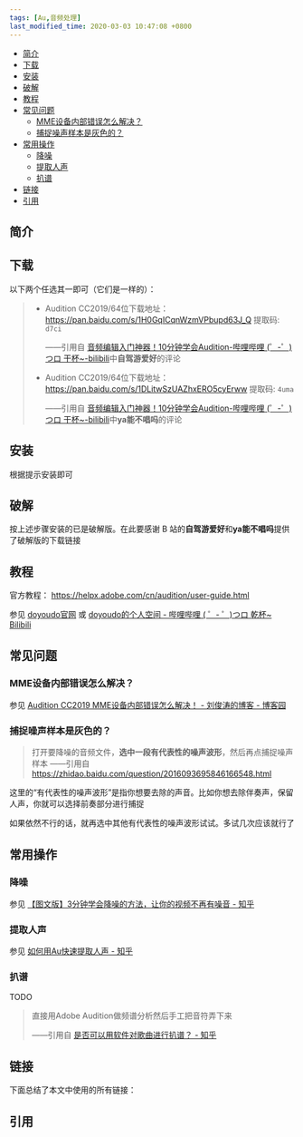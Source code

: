 ```yaml
---
tags: [Au,音频处理]
last_modified_time: 2020-03-03 10:47:08 +0800
---
```




<p id="markdown-toc"></p>
<!-- vim-markdown-toc GFM -->

* [简介](#简介)
* [下载](#下载)
* [安装](#安装)
* [破解](#破解)
* [教程](#教程)
* [常见问题](#常见问题)
  * [MME设备内部错误怎么解决？](#mme设备内部错误怎么解决)
  * [捕捉噪声样本是灰色的？](#捕捉噪声样本是灰色的)
* [常用操作](#常用操作)
  * [降噪](#降噪)
  * [提取人声](#提取人声)
  * [扒谱](#扒谱)
* [链接](#链接)
* [引用](#引用)

<!-- vim-markdown-toc -->

## 简介

## 下载
以下两个任选其一即可（它们是一样的）：
> * Audition CC2019/64位下载地址： <https://pan.baidu.com/s/1H0GqICqnWzmVPbupd63J_Q> 提取码: `d7ci`
> 
>   ——引用自 [音频编辑入门神器！10分钟学会Audition-哔哩哔哩 (゜-゜)つロ 干杯~-bilibili](https://www.bilibili.com/video/av3479461?t=9)中**自驾游爱好**的评论
> 
> * Audition CC2019/64位下载地址： <https://pan.baidu.com/s/1DLitwSzUAZhxERO5cyErww> 提取码: `4uma`
> 
>   ——引用自 [音频编辑入门神器！10分钟学会Audition-哔哩哔哩 (゜-゜)つロ 干杯~-bilibili](https://www.bilibili.com/video/av3479461?t=9)中**ya能不唱吗**的评论

## 安装
根据提示安装即可

## 破解
按上述步骤安装的已是破解版。在此要感谢 B 站的**自驾游爱好**和**ya能不唱吗**提供了破解版的下载链接

## 教程
官方教程： <https://helpx.adobe.com/cn/audition/user-guide.html>

参见 [doyoudo官网](https://www.doyoudo.com/path/11) 或 [doyoudo的个人空间 - 哔哩哔哩 ( ゜- ゜)つロ 乾杯~ Bilibili](https://space.bilibili.com/20503549)

## 常见问题
### MME设备内部错误怎么解决？
参见 [Audition CC2019 MME设备内部错误怎么解决！ - 刘俊涛的博客 - 博客园](https://www.cnblogs.com/lovebing/p/10634062.html)

### 捕捉噪声样本是灰色的？
> 打开要降噪的音频文件，**选中一段有代表性的噪声波形**，然后再点捕捉噪声样本
> ——引用自<https://zhidao.baidu.com/question/2016093695846166548.html>

这里的“有代表性的噪声波形”是指你想要去除的声音。比如你想去除伴奏声，保留人声，你就可以选择前奏部分进行捕捉

如果依然不行的话，就再选中其他有代表性的噪声波形试试。多试几次应该就行了

## 常用操作
### 降噪
参见 [【图文版】3分钟学会降噪的方法，让你的视频不再有噪音 - 知乎](https://zhuanlan.zhihu.com/p/42479046)

### 提取人声
参见 [如何用Au快速提取人声 - 知乎](https://zhuanlan.zhihu.com/p/55595113)

### 扒谱
TODO

> 直接用Adobe Audition做频谱分析然后手工把音符弄下来
>
> ——引用自 [是否可以用软件对歌曲进行扒谱？ - 知乎](https://www.zhihu.com/question/22185725)

## 链接
下面总结了本文中使用的所有链接：

<!-- link start -->

<!-- link end -->

## 引用
